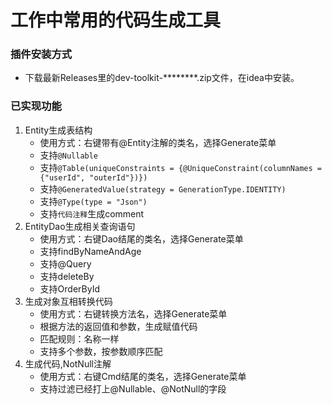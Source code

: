 # 工作中常用的代码生成工具

### 插件安装方式

* 下载最新Releases里的dev-toolkit-********.zip文件，在idea中安装。

### 已实现功能

1. Entity生成表结构<br/>
   * 使用方式：右键带有@Entity注解的类名，选择Generate菜单<br/>
   * 支持`@Nullable`<br/>
   * 支持`@Table(uniqueConstraints = {@UniqueConstraint(columnNames = {"userId", "outerId"})})`<br/>
   * 支持`@GeneratedValue(strategy = GenerationType.IDENTITY)`<br/>
   * 支持`@Type(type = "Json")`<br/>
   * 支持`代码注释`生成comment<br/>
2. EntityDao生成相关查询语句<br/>
   * 使用方式：右键Dao结尾的类名，选择Generate菜单<br/>
   * 支持findByNameAndAge<br/>
   * 支持@Query<br/>
   * 支持deleteBy<br/>
   * 支持OrderById<br/>
3. 生成对象互相转换代码<br/>
   * 使用方式：右键转换方法名，选择Generate菜单<br/>
   * 根据方法的返回值和参数，生成赋值代码
   * 匹配规则：名称一样
   * 支持多个参数，按参数顺序匹配
4. 生成代码,NotNull注解<br/>
   * 使用方式：右键Cmd结尾的类名，选择Generate菜单<br/>
   * 支持过滤已经打上@Nullable、@NotNull的字段